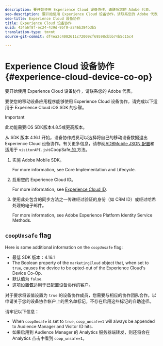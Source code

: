 ```yaml
---
description: 要开始使用 Experience Cloud 设备协作，请联系您的 Adobe 代表。
seo-description: 要开始使用 Experience Cloud 设备协作，请联系您的 Adobe 代表。
seo-title: Experience Cloud 设备协作
title: Experience Cloud 设备协作
uuid: 434a6f8f-ec24-439d-95f0-a246b384b3b5
translation-type: tm+mt
source-git-commit: df4ea2c4002611c72009cf69598cbbb74b5c15c4

---
```



# Experience Cloud 设备协作 {#experience-cloud-device-co-op}

要开始使用 Experience Cloud 设备协作，请联系您的 Adobe 代表。

要使您的移动设备应用程序能够使用 Experience Cloud 设备协作，请完成以下适用于 Experience Cloud iOS SDK 的步骤。

>[!IMPORTANT]
>
>此功能需要iOS SDK版本4.8.5或更高版本。

从 SDK 版本 4.16.1 开始，设备协作成员可以选择将自己的移动设备数据退出 Experience Cloud 设备协作。有关更多信息，请参阅[ADBMobile JSON 配置](/help/ios/configuration/json-config/json-config.md)和适用于 `visitorAPI.js`isCoopSafe[ 的 ](https://marketing.adobe.com/resources/help/en_US/mcvid/mcvid-coopsafe.html) 方法。

1. 实施 Adobe Mobile SDK。

   For more information, see Core Implementation and Lifecycle.[](/help/ios/getting-started/dev-qs.md)
1. 启用您的 Experience Cloud ID。

   For more information, see [Experience Cloud ID](/help/ios/marketing-cloud/mcvid.md).
1. 使用此处包含的同步方法之一传递经过验证的身份（如 CRM ID）或经过哈希处理的电子邮件。

   For more information, see Adobe Experience Platform Identity Service Methods.[](/help/ios/marketing-cloud/mc-methods.md)

## `coopUnsafe` flag

Here is some additional information on the `coopUnsafe` flag:

* 最低 SDK 版本：4.16.1
* The Boolean property of the `marketingCloud` object that, when set to `true`, causes the device to be opted-out of the Experience Cloud's Device Co-Op.
* 默认值为 `false`.
* 这项设置&#x200B;**仅**&#x200B;适用于已配置设备协作的客户。

对于要求将该值设置为 `true` 的设备协作成员，您需要与相应的协作团队合作，以申请关于您的设备协作帐户上的黑名单标记。不存在启用这些标记的自助途径。

请牢记以下信息：

* When `coopUnsafe` is set to `true`, `coop_unsafe=1` will always be appended to Audience Manager and Visitor ID hits.
* 如果启用到 Audience Manager 的 Analytics 服务器端转发，则还将会在 Analytics 点击中看到 `coop_unsafe=1`。


